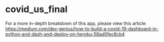 # covid_us_final

For a more in-depth breakdown of this app, please view this article:
https://medium.com/dev-genius/how-to-build-a-covid-19-dashboard-in-python-and-dash-and-deploy-on-heroku-58ad0fec8cb4

